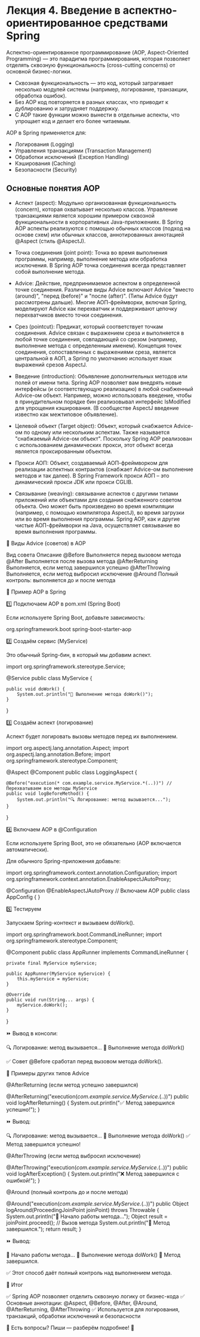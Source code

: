 # Лекция 4. Введение в аспектно-ориентированное средствами Spring

Аспектно-ориентированное программирование (AOP, Aspect-Oriented Programming) — это парадигма программирования, которая позволяет отделять сквозную функциональность (cross-cutting concerns) от основной бизнес-логики.

+ Сквозная функциональность — это код, который затрагивает несколько модулей системы (например, логирование, транзакции, обработка ошибок).
+ Без AOP код повторяется в разных классах, что приводит к дублированию и затрудняет поддержку.
+ С AOP такие функции можно вынести в отдельные аспекты, что упрощает код и делает его более читаемым.

AOP в Spring применяется для:

+ Логирования (Logging)
+ Управления транзакциями (Transaction Management)
+ Обработки исключений (Exception Handling)
+ Кэширования (Caching)
+ Безопасности (Security)

## Основные понятия AOP

+ Аспект (aspect): Модульно организованная функциональность (concern), которая охватывает несколько классов. Управление транзакциями является хорошим примером сквозной функциональности в корпоративных Java-приложениях. В Spring AOP аспекты реализуются с помощью обычных классов (подход на основе схем) или обычных классов, аннотированных аннотацией @Aspect (стиль @AspectJ).

+ Точка соединения (joint point): Точка во время выполнения программы, например, выполнение метода или обработка исключения. В Spring AOP точка соединения всегда представляет собой выполнение метода.

+ Advice: Действие, предпринимаемое аспектом в определенной точке соединения. Различные виды Advice включают Advice "вместо (around)", "перед (before)" и "после (after)". (Типы Advice будут рассмотрены дальше). Многие АОП-фреймворки, включая Spring, моделируют Advice как перехватчик и поддерживают цепочку перехватчиков вместо точки соединения.

+ Срез (pointcut): Предикат, который соответствует точкам соединения. Advice связан с выражением среза и выполняется в любой точке соединения, совпадающей со срезом (например, выполнение метода с определенным именем). Концепция точек соединения, сопоставленных с выражениями среза, является центральной в АОП, а Spring по умолчанию использует язык выражений срезов AspectJ.

+ Введение (introduction): Объявление дополнительных методов или полей от имени типа. Spring AOP позволяет вам внедрять новые интерфейсы (и соответствующую реализацию) в любой снабженный Advice-ом объект. Например, можно использовать введение, чтобы в принудительном порядке бин реализовывал интерфейс IsModified для упрощения кэширования. (В сообществе AspectJ введение известно как межтиповое объявление).

+ Целевой объект (Target object): Объект, который снабжается Advice-ом по одному или нескольким аспектам. Также называется "снабжаемый Advice-ом объект". Поскольку Spring AOP реализован с использованием динамических прокси, этот объект всегда является проксированным объектом.

+ Прокси АОП: Объект, создаваемый АОП-фреймворком для реализации аспектных контрактов (снабжает Advice-ом выполнение методов и так далее). В Spring Framework прокси АОП – это динамический прокси JDK или прокси CGLIB.

+ Связывание (weaving): связывание аспектов с другими типами приложений или объектами для создания снабженного советом объекта. Оно может быть произведено во время компиляции (например, с помощью компилятора AspectJ), во время загрузки или во время выполнения программы. Spring AOP, как и другие чистые АОП-фреймворки на Java, осуществляет связывание во время выполнения программы.

📌 Виды Advice (советов) в AOP

Вид совета Описание
@Before Выполняется перед вызовом метода
@After Выполняется после вызова метода
@AfterReturning Выполняется, если метод завершился успешно
@AfterThrowing Выполняется, если метод выбросил исключение
@Around Полный контроль: выполняется до и после метода

📌 Пример AOP в Spring

1️⃣ Подключаем AOP в pom.xml (Spring Boot)

Если используете Spring Boot, добавьте зависимость:

<dependency>
    <groupId>org.springframework.boot</groupId>
    <artifactId>spring-boot-starter-aop</artifactId>
</dependency>

2️⃣ Создаём сервис (MyService)

Это обычный Spring-бин, в который мы добавим аспект.

import org.springframework.stereotype.Service;

@Service
public class MyService {

    public void doWork() {
        System.out.println("📌 Выполнение метода doWork()");
    }
}

3️⃣ Создаём аспект (логирование)

Аспект будет логировать вызовы методов перед их выполнением.

import org.aspectj.lang.annotation.Aspect;
import org.aspectj.lang.annotation.Before;
import org.springframework.stereotype.Component;

@Aspect
@Component
public class LoggingAspect {

    @Before("execution(* com.example.service.MyService.*(..))") // Перехватываем все методы MyService
    public void logBeforeMethod() {
        System.out.println("🔍 Логирование: метод вызывается...");
    }
}

4️⃣ Включаем AOP в @Configuration

Если используете Spring Boot, это не обязательно (AOP включается автоматически).

Для обычного Spring-приложения добавьте:

import org.springframework.context.annotation.Configuration;
import org.springframework.context.annotation.EnableAspectJAutoProxy;

@Configuration
@EnableAspectJAutoProxy  // Включаем AOP
public class AppConfig {
}

5️⃣ Тестируем

Запускаем Spring-контекст и вызываем doWork().

import org.springframework.boot.CommandLineRunner;
import org.springframework.stereotype.Component;

@Component
public class AppRunner implements CommandLineRunner {

    private final MyService myService;

    public AppRunner(MyService myService) {
        this.myService = myService;
    }

    @Override
    public void run(String... args) {
        myService.doWork();
    }
}

⏩ Вывод в консоли:

🔍 Логирование: метод вызывается...
📌 Выполнение метода doWork()

✅ Совет @Before сработал перед вызовом метода doWork().

📌 Примеры других типов Advice

@AfterReturning (если метод успешно завершился)

@AfterReturning("execution(*com.example.service.MyService.*(..))")
public void logAfterReturning() {
    System.out.println("✅ Метод завершился успешно!");
}

⏩ Вывод:

🔍 Логирование: метод вызывается...
📌 Выполнение метода doWork()
✅ Метод завершился успешно!

@AfterThrowing (если метод выбросил исключение)

@AfterThrowing("execution(*com.example.service.MyService.*(..))")
public void logAfterException() {
    System.out.println("❌ Метод завершился с ошибкой!");
}

@Around (полный контроль до и после метода)

@Around("execution(*com.example.service.MyService.*(..))")
public Object logAround(ProceedingJoinPoint joinPoint) throws Throwable {
    System.out.println("🔁 Начало работы метода...");
    Object result = joinPoint.proceed();  // Вызов метода
    System.out.println("🔁 Метод завершился.");
    return result;
}

⏩ Вывод:

🔁 Начало работы метода...
📌 Выполнение метода doWork()
🔁 Метод завершился.

✅ Этот способ даёт полный контроль над выполнением метода.

📌 Итог

✅ Spring AOP позволяет отделить сквозную логику от бизнес-кода
✅ Основные аннотации: @Aspect, @Before, @After, @Around, @AfterReturning, @AfterThrowing
✅ Используется для логирования, транзакций, обработки исключений и безопасности

🔹 Есть вопросы? Пиши — разберём подробнее! 🚀
